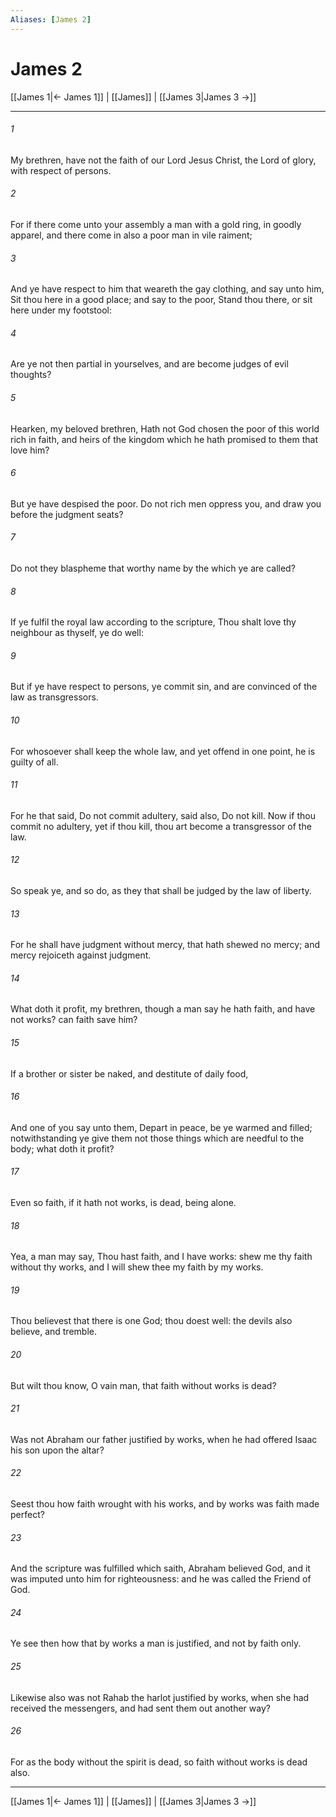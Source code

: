 ```yaml
---
Aliases: [James 2]
---
```

# James 2

[[James 1|← James 1]] | [[James]] | [[James 3|James 3 →]]
***



###### 1 
My brethren, have not the faith of our Lord Jesus Christ, the Lord of glory, with respect of persons. 

###### 2 
For if there come unto your assembly a man with a gold ring, in goodly apparel, and there come in also a poor man in vile raiment; 

###### 3 
And ye have respect to him that weareth the gay clothing, and say unto him, Sit thou here in a good place; and say to the poor, Stand thou there, or sit here under my footstool: 

###### 4 
Are ye not then partial in yourselves, and are become judges of evil thoughts? 

###### 5 
Hearken, my beloved brethren, Hath not God chosen the poor of this world rich in faith, and heirs of the kingdom which he hath promised to them that love him? 

###### 6 
But ye have despised the poor. Do not rich men oppress you, and draw you before the judgment seats? 

###### 7 
Do not they blaspheme that worthy name by the which ye are called? 

###### 8 
If ye fulfil the royal law according to the scripture, Thou shalt love thy neighbour as thyself, ye do well: 

###### 9 
But if ye have respect to persons, ye commit sin, and are convinced of the law as transgressors. 

###### 10 
For whosoever shall keep the whole law, and yet offend in one point, he is guilty of all. 

###### 11 
For he that said, Do not commit adultery, said also, Do not kill. Now if thou commit no adultery, yet if thou kill, thou art become a transgressor of the law. 

###### 12 
So speak ye, and so do, as they that shall be judged by the law of liberty. 

###### 13 
For he shall have judgment without mercy, that hath shewed no mercy; and mercy rejoiceth against judgment. 

###### 14 
What doth it profit, my brethren, though a man say he hath faith, and have not works? can faith save him? 

###### 15 
If a brother or sister be naked, and destitute of daily food, 

###### 16 
And one of you say unto them, Depart in peace, be ye warmed and filled; notwithstanding ye give them not those things which are needful to the body; what doth it profit? 

###### 17 
Even so faith, if it hath not works, is dead, being alone. 

###### 18 
Yea, a man may say, Thou hast faith, and I have works: shew me thy faith without thy works, and I will shew thee my faith by my works. 

###### 19 
Thou believest that there is one God; thou doest well: the devils also believe, and tremble. 

###### 20 
But wilt thou know, O vain man, that faith without works is dead? 

###### 21 
Was not Abraham our father justified by works, when he had offered Isaac his son upon the altar? 

###### 22 
Seest thou how faith wrought with his works, and by works was faith made perfect? 

###### 23 
And the scripture was fulfilled which saith, Abraham believed God, and it was imputed unto him for righteousness: and he was called the Friend of God. 

###### 24 
Ye see then how that by works a man is justified, and not by faith only. 

###### 25 
Likewise also was not Rahab the harlot justified by works, when she had received the messengers, and had sent them out another way? 

###### 26 
For as the body without the spirit is dead, so faith without works is dead also.

***
[[James 1|← James 1]] | [[James]] | [[James 3|James 3 →]]
